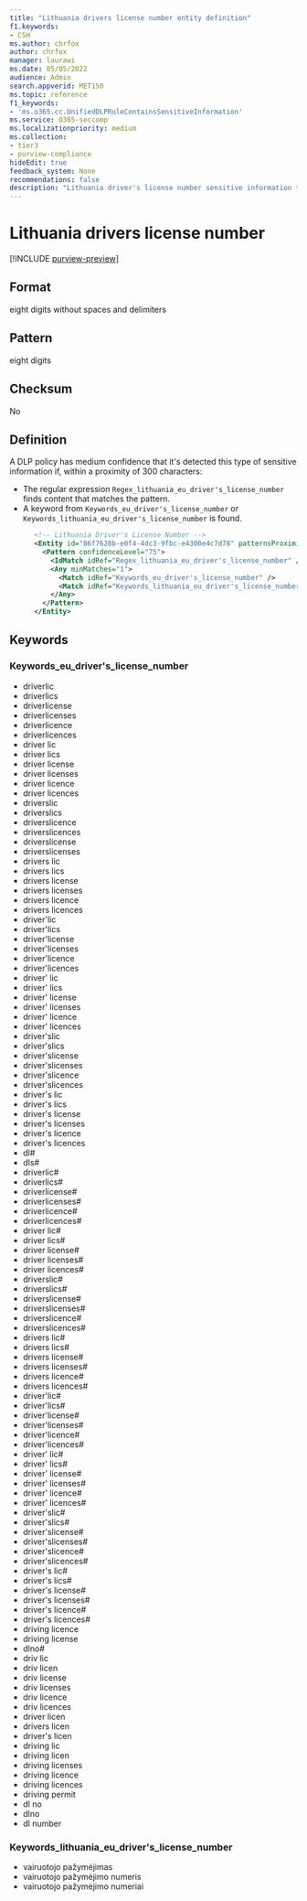 ```yaml
---
title: "Lithuania drivers license number entity definition"
f1.keywords:
- CSH
ms.author: chrfox
author: chrfox
manager: laurawi
ms.date: 05/05/2022
audience: Admin
search.appverid: MET150
ms.topic: reference
f1_keywords:
- 'ms.o365.cc.UnifiedDLPRuleContainsSensitiveInformation'
ms.service: O365-seccomp
ms.localizationpriority: medium
ms.collection:
- tier3
- purview-compliance
hideEdit: true
feedback_system: None
recommendations: false
description: "Lithuania driver's license number sensitive information type entity definition."
---
```



# Lithuania drivers license number

[!INCLUDE [purview-preview](../includes/purview-preview.md)]

## Format

eight digits without spaces and delimiters

## Pattern

eight digits

## Checksum

No

## Definition

A DLP policy has medium confidence that it's detected this type of sensitive information if, within a proximity of 300 characters:

- The regular expression `Regex_lithuania_eu_driver's_license_number` finds content that matches the pattern.
- A keyword from `Keywords_eu_driver's_license_number` or `Keywords_lithuania_eu_driver's_license_number` is found.

```xml
      <!-- Lithuania Driver's License Number -->
      <Entity id="86f7628b-e0f4-4dc3-9fbc-e4300e4c7d78" patternsProximity="300" recommendedConfidence="75">
        <Pattern confidenceLevel="75">
          <IdMatch idRef="Regex_lithuania_eu_driver's_license_number" />
          <Any minMatches="1">
            <Match idRef="Keywords_eu_driver's_license_number" />
            <Match idRef="Keywords_lithuania_eu_driver's_license_number" />
          </Any>
        </Pattern>
      </Entity>
```

## Keywords

### Keywords_eu_driver's_license_number

- driverlic
- driverlics
- driverlicense
- driverlicenses
- driverlicence
- driverlicences
- driver lic
- driver lics
- driver license
- driver licenses
- driver licence
- driver licences
- driverslic
- driverslics
- driverslicence
- driverslicences
- driverslicense
- driverslicenses
- drivers lic
- drivers lics
- drivers license
- drivers licenses
- drivers licence
- drivers licences
- driver'lic
- driver'lics
- driver'license
- driver'licenses
- driver'licence
- driver'licences
- driver' lic
- driver' lics
- driver' license
- driver' licenses
- driver' licence
- driver' licences
- driver'slic
- driver'slics
- driver'slicense
- driver'slicenses
- driver'slicence
- driver'slicences
- driver's lic
- driver's lics
- driver's license
- driver's licenses
- driver's licence
- driver's licences
- dl#
- dls#
- driverlic#
- driverlics#
- driverlicense#
- driverlicenses#
- driverlicence#
- driverlicences#
- driver lic#
- driver lics#
- driver license#
- driver licenses#
- driver licences#
- driverslic#
- driverslics#
- driverslicense#
- driverslicenses#
- driverslicence#
- driverslicences#
- drivers lic#
- drivers lics#
- drivers license#
- drivers licenses#
- drivers licence#
- drivers licences#
- driver'lic#
- driver'lics#
- driver'license#
- driver'licenses#
- driver'licence#
- driver'licences#
- driver' lic#
- driver' lics#
- driver' license#
- driver' licenses#
- driver' licence#
- driver' licences#
- driver'slic#
- driver'slics#
- driver'slicense#
- driver'slicenses#
- driver'slicence#
- driver'slicences#
- driver's lic#
- driver's lics#
- driver's license#
- driver's licenses#
- driver's licence#
- driver's licences#
- driving licence
- driving license
- dlno#
- driv lic
- driv licen
- driv license
- driv licenses
- driv licence
- driv licences
- driver licen
- drivers licen
- driver's licen
- driving lic
- driving licen
- driving licenses
- driving licence
- driving licences
- driving permit
- dl no
- dlno
- dl number

### Keywords_lithuania_eu_driver's_license_number

- vairuotojo pažymėjimas
- vairuotojo pažymėjimo numeris
- vairuotojo pažymėjimo numeriai
